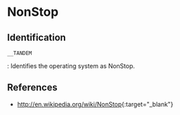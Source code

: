 # NonStop

## Identification

`__TANDEM`

:   Identifies the operating system as NonStop.

## References

- <http://en.wikipedia.org/wiki/NonStop>{:target="_blank"}
